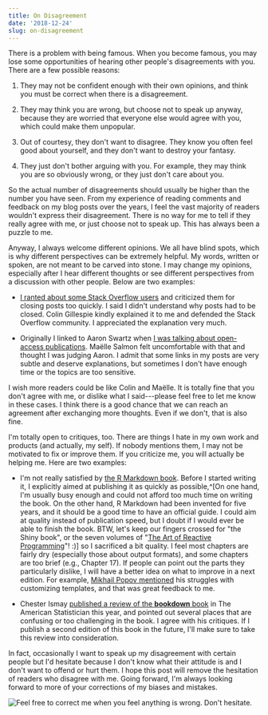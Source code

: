 ```yaml
---
title: On Disagreement
date: '2018-12-24'
slug: on-disagreement
---
```


There is a problem with being famous. When you become famous, you may lose some opportunities of hearing other people's disagreements with you. There are a few possible reasons:

1. They may not be confident enough with their own opinions, and think you must be correct when there is a disagreement.

1. They may think you are wrong, but choose not to speak up anyway, because they are worried that everyone else would agree with you, which could make them unpopular.

1. Out of courtesy, they don't want to disagree. They know you often feel good about yourself, and they don't want to destroy your fantasy.

1. They just don't bother arguing with you. For example, they may think you are so obviously wrong, or they just don't care about you.

So the actual number of disagreements should usually be higher than the number you have seen. From my experience of reading comments and feedback on my blog posts over the years, I feel the vast majority of readers wouldn't express their disagreement. There is no way for me to tell if they really agree with me, or just choose not to speak up. This has always been a puzzle to me.

Anyway, I always welcome different opinions. We all have blind spots, which is why different perspectives can be extremely helpful. My words, written or spoken, are not meant to be carved into stone. I may change my opinions, especially after I hear different thoughts or see different perspectives from a discussion with other people. Below are two examples:

- [I ranted about some Stack Overflow users](/en/2018/02/closed-so-question/) and criticized them for closing posts too quickly. I said I didn't understand why posts had to be closed. Colin Gillespie kindly explained it to me and defended the Stack Overflow community. I appreciated the explanation very much.

- Originally I linked to Aaron Swartz when [I was talking about open-access publications](/en/2018/08/bookdown-crc/). Maëlle Salmon felt uncomfortable with that and thought I was judging Aaron. I admit that some links in my posts are very subtle and deserve explanations, but sometimes I don't have enough time or the topics are too sensitive.

I wish more readers could be like Colin and Maëlle. It is totally fine that you don't agree with me, or dislike what I said---please feel free to let me know in these cases. I think there is a good chance that we can reach an agreement after exchanging more thoughts. Even if we don't, that is also fine.

I'm totally open to critiques, too. There are things I hate in my own work and products (and actually, my self). If nobody mentions them, I may not be motivated to fix or improve them. If you criticize me, you will actually be helping me. Here are two examples:

- I'm not really satisfied by [the R Markdown book](https://bookdown.org/yihui/rmarkdown/). Before I started writing it, I explicitly aimed at publishing it as quickly as possible,^[On one hand, I'm usually busy enough and could not afford too much time on writing the book. On the other hand, R Markdown had been invented for five years, and it should be a good time to have an official guide. I could aim at quality instead of publication speed, but I doubt if I would ever be able to finish the book. BTW, let's keep our fingers crossed for "the Shiny book", or the seven volumes of "[The Art of Reactive Programming](https://community.rstudio.com/t/plans-for-a-shiny-book/1080/15?u=yihui)"! :)] so I sacrificed a bit quality. I feel most chapters are fairly dry (especially those about output formats), and some chapters are too brief (e.g., Chapter 17). If people can point out the parts they particularly dislike, I will have a better idea on what to improve in a next edition. For example, [Mikhail Popov mentioned](https://twitter.com/bearloga/status/1012422401534058501) his struggles with customizing templates, and that was great feedback to me.

- Chester Ismay [published a review of the **bookdown** book](https://twitter.com/old_man_chester/status/994690785982345216) in The American Statistician this year, and pointed out several places that are confusing or too challenging in the book. I agree with his critiques. If I publish a second edition of this book in the future, I'll make sure to take this review into consideration.

In fact, occasionally I want to speak up my disagreement with certain people but I'd hesitate because I don't know what their attitude is and I don't want to offend or hurt them. I hope this post will remove the hesitation of readers who disagree with me. Going forward, I'm always looking forward to more of your corrections of my biases and mistakes.

![Feel free to correct me when you feel anything is wrong. Don't hesitate.](https://slides.yihui.org/gif/daaaad.gif)
